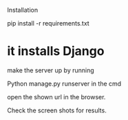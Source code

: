 Installation 

pip install -r requirements.txt

# it installs Django

make the server up by running 

Python manage.py runserver in the cmd

open the shown url in the browser.

Check the screen shots for results.